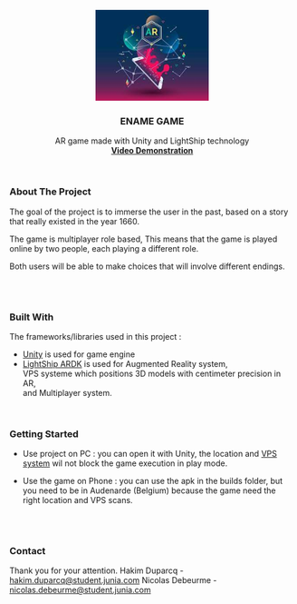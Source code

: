 


<!-- PROJECT SHIELDS -->
<!--
*** I'm using markdown "reference style" links for readability.
*** Reference links are enclosed in brackets [ ] instead of parentheses ( ).
*** See the bottom of this document for the declaration of the reference variables
*** for contributors-url, forks-url, etc. This is an optional, concise syntax you may use.
*** https://www.markdownguide.org/basic-syntax/#reference-style-links
-->




<!-- PROJECT LOGO -->
<br />
<div align="center">
    <img src="logoAR.png" alt="Logo" width="200" height="160">
  </a>

  <h3 align="center">ENAME GAME</h3>

  <p align="center">
    AR game made with Unity and LightShip technology
    <br />
    <a href="https://www.youtube.com/watch?v=Ct7XOFrSv4I&ab_channel=VisualDimensionbvba"><strong>Video Demonstration</strong></a>
  </p>
</div>
<br />







### About The Project

The goal of the project is to immerse the user in the past, based on a story that really existed in the year 1660.

The game is multiplayer role based,
This means that the game is played online by two people, each playing a different role.

Both users will be able to make choices that will involve different endings.

<br />
<br />



### Built With

The frameworks/libraries used in this project :

* [Unity](https://unity.com/fr)  is used for game engine
* [LightShip ARDK](https://lightship.dev/)  is used for Augmented Reality system,  
                                            VPS systeme which positions 3D models with centimeter  precision in AR,  
                                            and Multiplayer system.  
<br />





### Getting Started

* Use project on PC : you can open it with Unity, the location and [VPS system](https://lightship.dev/products/vps/) wil not block the game execution in play mode.

* Use the game on Phone : you can use the apk in the builds folder, but you need to be in Audenarde (Belgium) because the game need the right location and VPS scans.
<br />
<br />




### Contact
Thank you for your attention.
Hakim Duparcq - hakim.duparcq@student.junia.com
Nicolas Debeurme - nicolas.debeurme@student.junia.com
<br />